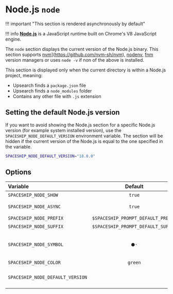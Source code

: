# Node.js `node`

!!! important "This section is rendered asynchronously by default"

!!! info
    [**Node.js**](https://nodejs.org) is a JavaScript runtime built on Chrome's V8 JavaScript engine.

The `node` section displays the current version of the Node.js binary. This section supports [nvm](https://github.com/nvm-sh/nvm)](https://github.com/nvm-sh/nvm), [nodenv](https://github.com/nodenv/nodenv), [fnm](https://github.com/Schniz/fnm) version managers or uses `node -v` if non of the above is installed.

This section is displayed only when the current directory is within a Node.js project, meaning:

* Upsearch finds a `package.json` file
* Upsearch finds a `node_modules` folder
* Contains any other file with `.js` extension

## Setting the default Node.js version

If you want to avoid showing the Node.js section for a specific Node.js version (for example system installed version), use the `SPACESHIP_NODE_DEFAULT_VERSION` environment variable. The section will be hidden if the current version of the Node.js is equal to the one specified in the variable.

```zsh title=".zshrc"
SPACESHIP_NODE_DEFAULT_VERSION="18.0.0"
```

## Options

| Variable                         |              Default               | Meaning                                  |
| :------------------------------- | :--------------------------------: | ---------------------------------------- |
| `SPACESHIP_NODE_SHOW`            |               `true`               | Show section                             |
| `SPACESHIP_NODE_ASYNC`           |               `true`               | Render section asynchronously            |
| `SPACESHIP_NODE_PREFIX`          | `$SPACESHIP_PROMPT_DEFAULT_PREFIX` | Section's prefix                         |
| `SPACESHIP_NODE_SUFFIX`          | `$SPACESHIP_PROMPT_DEFAULT_SUFFIX` | Section's suffix                         |
| `SPACESHIP_NODE_SYMBOL`          |                `⬢·`                | Symbol displayed before the section      |
| `SPACESHIP_NODE_COLOR`           |              `green`               | Section's color                          |
| `SPACESHIP_NODE_DEFAULT_VERSION` |                ` `                 | Node.js version to be treated as default |
